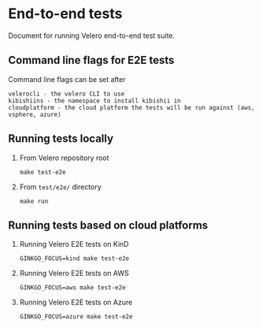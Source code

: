 # End-to-end tests

Document for running Velero end-to-end test suite.

## Command line flags for E2E tests

Command line flags can be set after
```
velerocli - the velero CLI to use
kibishiins - the namespace to install kibishii in
cloudplatform - the cloud platform the tests will be run against (aws, vsphere, azure)
```

## Running tests locally

1. From Velero repository root

    ```
    make test-e2e
    ```

1. From `test/e2e/` directory

    ```
    make run
    ```

## Running tests based on cloud platforms

1. Running Velero E2E tests on KinD

    ```
    GINKGO_FOCUS=kind make test-e2e
    ```

1. Running Velero E2E tests on AWS

    ```
    GINKGO_FOCUS=aws make test-e2e
    ```

1. Running Velero E2E tests on Azure

    ```
    GINKGO_FOCUS=azure make test-e2e
    ```
